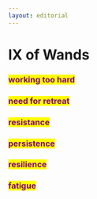 ```yaml
---
layout: editorial
---
```


# IX of Wands

### <mark style="color:purple;"></mark>

### <mark style="color:purple;">working too hard</mark>&#x20;

### <mark style="color:purple;">need for retreat</mark>

### <mark style="color:purple;">resistance</mark>

### <mark style="color:purple;">persistence</mark>&#x20;

### <mark style="color:purple;">resilience</mark>&#x20;

### <mark style="color:purple;">fatigue</mark>

<mark style="color:purple;"></mark>

&#x20; <mark style="color:purple;"></mark> &#x20;
